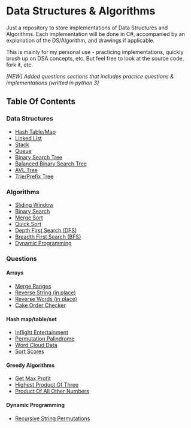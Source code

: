 # Data Structures & Algorithms

Just a repository to store implementations of Data Structures and Algorithms.
Each implementation will be done in C#, accompanied by an explanation of the DS/Algorithm, and drawings if applicable.

This is mainly for my personal use - practicing implementations, quickly brush up on DSA concepts, etc.
But feel free to look at the source code, fork it, etc.

*[NEW] Added questions sections that includes practice questions & implementations (writted in python 3)*

## Table Of Contents

### Data Structures
- [Hash Table/Map](https://github.com/MAdisurya/data-structures-algorithms/tree/master/data-structures/hash-tables/HashTable)
- [Linked List](https://github.com/MAdisurya/data-structures-algorithms/tree/master/data-structures/linked-list/LinkedList)
- [Stack](https://github.com/MAdisurya/data-structures-algorithms/tree/master/data-structures/stack/Stack)
- [Queue](https://github.com/MAdisurya/data-structures-algorithms/tree/master/data-structures/queue/Queue)
- [Binary Search Tree](https://github.com/MAdisurya/data-structures-algorithms/tree/master/data-structures/binary-search-tree/BinarySearchTree)
- [Balanced Binary Search Tree](https://github.com/MAdisurya/data-structures-algorithms/tree/master/data-structures/BalancedBinarySearchTree)
- [AVL Tree](https://github.com/MAdisurya/data-structures-algorithms/tree/master/data-structures/BalancedBinarySearchTree/AVLTree)
- [Trie/Prefix Tree](https://github.com/MAdisurya/data-structures-algorithms/tree/master/data-structures/trie/Trie)

### Algorithms
- [Sliding Window](https://github.com/MAdisurya/data-structures-algorithms/tree/master/algorithms/sliding-window)
- [Binary Search](https://github.com/MAdisurya/data-structures-algorithms/tree/master/algorithms/binary-search)
- [Merge Sort](https://github.com/MAdisurya/data-structures-algorithms/tree/master/algorithms/merge-sort/MergeSort)
- [Quick Sort](https://github.com/MAdisurya/data-structures-algorithms/tree/master/algorithms/quick-sort/QuickSort)
- [Depth First Search (DFS)](https://github.com/MAdisurya/data-structures-algorithms/tree/master/algorithms/depth-first-search/DepthFirstSearch)
- [Breadth First Search (BFS)](https://github.com/MAdisurya/data-structures-algorithms/tree/master/algorithms/breadth-first-search/BreadthFirstSearch)
- [Dynamic Programming](https://github.com/MAdisurya/data-structures-algorithms/tree/master/algorithms/dynamic-programming/DynamicProgramming)

### Questions
#### Arrays
- [Merge Ranges](https://github.com/MAdisurya/data-structures-algorithms/blob/master/questions/merge_ranges.py)
- [Reverse String (in place)](https://github.com/MAdisurya/data-structures-algorithms/blob/master/questions/reverse_string.py)
- [Reverse Words (in place)](https://github.com/MAdisurya/data-structures-algorithms/blob/master/questions/reverse_words.py)
- [Cake Order Checker](https://github.com/MAdisurya/data-structures-algorithms/blob/master/questions/cake_order_checker.py)
#### Hash map/table/set
- [Inflight Entertainment](https://github.com/MAdisurya/data-structures-algorithms/blob/master/questions/inflight_entertainment.py)
- [Permutation Palindrome](https://github.com/MAdisurya/data-structures-algorithms/blob/master/questions/permutation_palindrome.py)
- [Word Cloud Data](https://github.com/MAdisurya/data-structures-algorithms/blob/master/questions/word_cloud_data.py)
- [Sort Scores](https://github.com/MAdisurya/data-structures-algorithms/blob/master/questions/sort_scores.py)
#### Greedy Algorithms
- [Get Max Profit](https://github.com/MAdisurya/data-structures-algorithms/blob/master/questions/get_max_profit.py)
- [Highest Product Of Three](https://github.com/MAdisurya/data-structures-algorithms/blob/master/questions/highest_product_of_three.py)
- [Product Of All Other Numbers](https://github.com/MAdisurya/data-structures-algorithms/blob/master/questions/product_of_all_other_numbers.py)
#### Dynamic Programming
- [Recursive String Permutations](https://github.com/MAdisurya/data-structures-algorithms/blob/master/questions/get_permutations.py)
